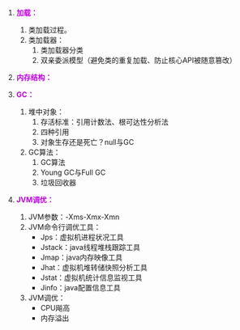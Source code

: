 <!-- 
Java类的生命周期
https://mp.weixin.qq.com/s/t2XP9s4HOu3LrE_g7G1VWA
JVM超神之路：年后跳槽需要的JVM知识点，周末给你整理了一份！！！ 
https://mp.weixin.qq.com/s/-ceS7--mpJyk6ILr7EtMXg
学习JVM是如何从入门到放弃的？
https://zhuanlan.zhihu.com/p/39536807
-->
<!-- 
https://mp.weixin.qq.com/s/PFlZXXZU-zu_prCg5g4V0Q
jvm全套 链接: https://pan.baidu.com/s/1PcaER6cNiDt6teawLOwpgQ 提取码: c5fh
JVM学习目录
https://www.cnblogs.com/ding-dang/p/13129619.html
-->


1. **<font color = "clime">加载：</font>**    
    1. 类加载过程。  
    2. 类加载器：  
        1. 类加载器分类  
        2. 双亲委派模型（避免类的重复加载、防止核心API被随意篡改）  
2. **<font color = "clime">内存结构：</font>**   

3. **<font color = "clime">GC：</font>**    
    1. 堆中对象：  
        1. 存活标准：引用计数法、根可达性分析法  
        2. 四种引用
        3. 对象生存还是死亡？null与GC
    2. GC算法：  
        1. GC算法
        2. Young GC与Full GC
        3. 垃圾回收器  
4. **<font color = "clime">JVM调优：</font>**   
    1. JVM参数：-Xms-Xmx-Xmn  
    2. JVM命令行调优工具：  
        * Jps：虚拟机进程状况工具  
        * Jstack：java线程堆栈跟踪工具  
        * Jmap：java内存映像工具  
        * Jhat：虚拟机堆转储快照分析工具  
        * Jstat：虚拟机统计信息监视工具  
        * Jinfo：java配置信息工具  
    2. JVM调优：  
        * CPU飚高  
        * 内存溢出
